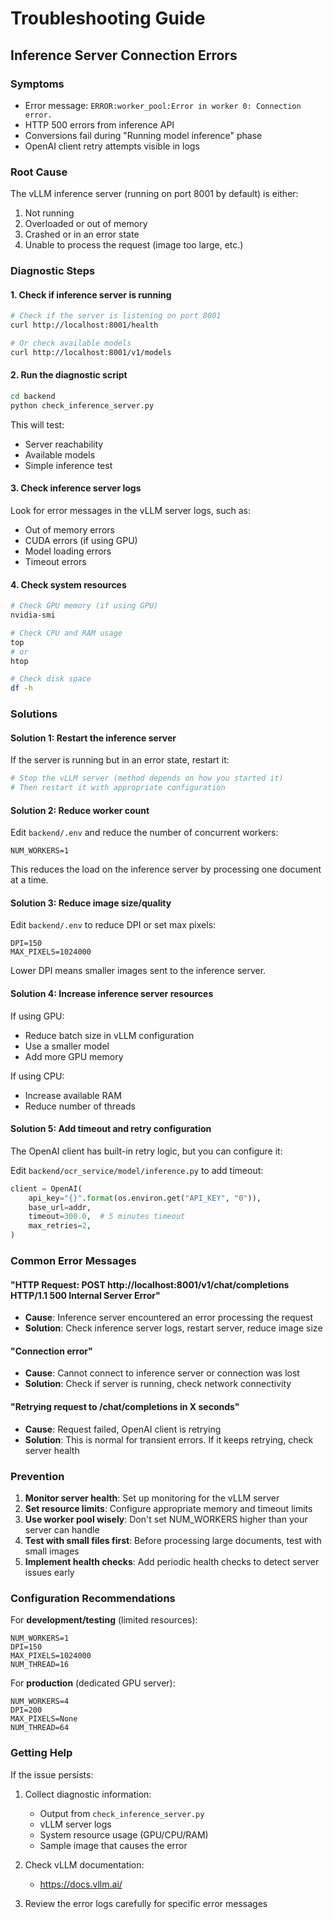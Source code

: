 # Troubleshooting Guide

## Inference Server Connection Errors

### Symptoms
- Error message: `ERROR:worker_pool:Error in worker 0: Connection error.`
- HTTP 500 errors from inference API
- Conversions fail during "Running model inference" phase
- OpenAI client retry attempts visible in logs

### Root Cause
The vLLM inference server (running on port 8001 by default) is either:
1. Not running
2. Overloaded or out of memory
3. Crashed or in an error state
4. Unable to process the request (image too large, etc.)

### Diagnostic Steps

#### 1. Check if inference server is running
```bash
# Check if the server is listening on port 8001
curl http://localhost:8001/health

# Or check available models
curl http://localhost:8001/v1/models
```

#### 2. Run the diagnostic script
```bash
cd backend
python check_inference_server.py
```

This will test:
- Server reachability
- Available models
- Simple inference test

#### 3. Check inference server logs
Look for error messages in the vLLM server logs, such as:
- Out of memory errors
- CUDA errors (if using GPU)
- Model loading errors
- Timeout errors

#### 4. Check system resources
```bash
# Check GPU memory (if using GPU)
nvidia-smi

# Check CPU and RAM usage
top
# or
htop

# Check disk space
df -h
```

### Solutions

#### Solution 1: Restart the inference server
If the server is running but in an error state, restart it:
```bash
# Stop the vLLM server (method depends on how you started it)
# Then restart it with appropriate configuration
```

#### Solution 2: Reduce worker count
Edit `backend/.env` and reduce the number of concurrent workers:
```env
NUM_WORKERS=1
```

This reduces the load on the inference server by processing one document at a time.

#### Solution 3: Reduce image size/quality
Edit `backend/.env` to reduce DPI or set max pixels:
```env
DPI=150
MAX_PIXELS=1024000
```

Lower DPI means smaller images sent to the inference server.

#### Solution 4: Increase inference server resources
If using GPU:
- Reduce batch size in vLLM configuration
- Use a smaller model
- Add more GPU memory

If using CPU:
- Increase available RAM
- Reduce number of threads

#### Solution 5: Add timeout and retry configuration
The OpenAI client has built-in retry logic, but you can configure it:

Edit `backend/ocr_service/model/inference.py` to add timeout:
```python
client = OpenAI(
    api_key="{}".format(os.environ.get("API_KEY", "0")),
    base_url=addr,
    timeout=300.0,  # 5 minutes timeout
    max_retries=2,
)
```

### Common Error Messages

#### "HTTP Request: POST http://localhost:8001/v1/chat/completions HTTP/1.1 500 Internal Server Error"
- **Cause**: Inference server encountered an error processing the request
- **Solution**: Check inference server logs, restart server, reduce image size

#### "Connection error"
- **Cause**: Cannot connect to inference server or connection was lost
- **Solution**: Check if server is running, check network connectivity

#### "Retrying request to /chat/completions in X seconds"
- **Cause**: Request failed, OpenAI client is retrying
- **Solution**: This is normal for transient errors. If it keeps retrying, check server health

### Prevention

1. **Monitor server health**: Set up monitoring for the vLLM server
2. **Set resource limits**: Configure appropriate memory and timeout limits
3. **Use worker pool wisely**: Don't set NUM_WORKERS higher than your server can handle
4. **Test with small files first**: Before processing large documents, test with small images
5. **Implement health checks**: Add periodic health checks to detect server issues early

### Configuration Recommendations

For **development/testing** (limited resources):
```env
NUM_WORKERS=1
DPI=150
MAX_PIXELS=1024000
NUM_THREAD=16
```

For **production** (dedicated GPU server):
```env
NUM_WORKERS=4
DPI=200
MAX_PIXELS=None
NUM_THREAD=64
```

### Getting Help

If the issue persists:
1. Collect diagnostic information:
   - Output from `check_inference_server.py`
   - vLLM server logs
   - System resource usage (GPU/CPU/RAM)
   - Sample image that causes the error

2. Check vLLM documentation:
   - https://docs.vllm.ai/

3. Review the error logs carefully for specific error messages

